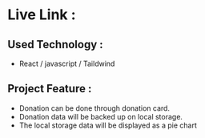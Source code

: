 # Live Link :


## Used Technology :

- React / javascript / Taildwind

## Project Feature :

- Donation can be done through donation card.
-  Donation data will be backed up on local storage.
-   The local storage data will be displayed as a pie chart
